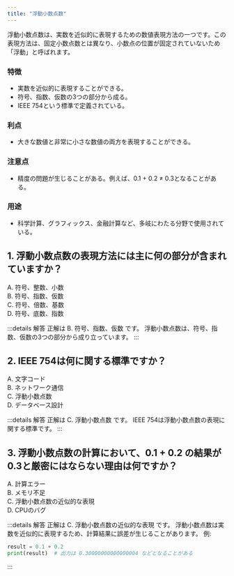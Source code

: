 ```yaml
---
title: "浮動小数点数"
---
```

浮動小数点数は、実数を近似的に表現するための数値表現方法の一つです。この表現方法は、固定小数点数とは異なり、小数点の位置が固定されていないため「浮動」と呼ばれます。

### 特徴

- 実数を近似的に表現することができる。
- 符号、指数、仮数の3つの部分から成る。
- IEEE 754という標準で定義されている。

### 利点

- 大きな数値と非常に小さな数値の両方を表現することができる。

### 注意点

- 精度の問題が生じることがある。例えば、0.1 + 0.2 ≠ 0.3となることがある。

### 用途

- 科学計算、グラフィックス、金融計算など、多岐にわたる分野で使用されている。

## 1. 浮動小数点数の表現方法には主に何の部分が含まれていますか？

A. 符号、整数、小数  
B. 符号、指数、仮数  
C. 符号、倍数、基数  
D. 符号、底数、指数  

:::details 解答
正解は B. 符号、指数、仮数 です。
浮動小数点数は、符号、指数、仮数の3つの部分から成り立っています。
:::

## 2. IEEE 754は何に関する標準ですか？

A. 文字コード  
B. ネットワーク通信  
C. 浮動小数点数  
D. データベース設計  

:::details 解答
正解は C. 浮動小数点数 です。
IEEE 754は浮動小数点数の表現に関する標準です。
:::

## 3. 浮動小数点数の計算において、0.1 + 0.2 の結果が0.3と厳密にはならない理由は何ですか？

A. 計算エラー  
B. メモリ不足  
C. 浮動小数点数の近似的な表現  
D. CPUのバグ  

:::details 解答
正解は C. 浮動小数点数の近似的な表現 です。
浮動小数点数は実数を近似的に表現するため、計算結果に誤差が生じることがあります。
例:

```python
result = 0.1 + 0.2
print(result)  # 出力は 0.30000000000000004 などとなることがある
```

:::
